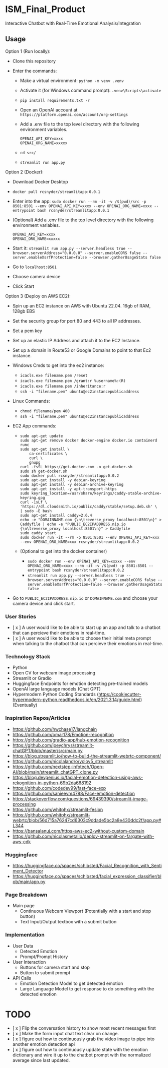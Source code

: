 # ISM_Final_Product

Interactive Chatbot with Real-Time Emotional Analysis/Integration

## Usage

Option 1 (Run locally):

- Clone this repository
- Enter the commands:

  - Make a virtual environment: `python -m venv .venv`
  - Activate it (for Windows command prompt): `.venv\Scripts\activate`
  - `pip install requirements.txt -r`
  - Open an OpenAI account at `https://platform.openai.com/account/org-settings`
  - Add a .env file to the top level directory with the following environment variables.

    ```
    OPENAI_API_KEY=xxxx
    OPENAI_ORG_NAME=xxxxx
    ```

  - `cd src/`
  - `streamlit run app.py`

Option 2 (Docker):

- Download Docker Desktop
- `docker pull rcsnyder/streamlitapp:0.0.1`
- Enter into the app: `sudo docker run --rm -it -v /$(pwd)/src -p 8501:8501 --env OPENAI_API_KEY=xxxx --env OPENAI_ORG_NAME=xxxx --entrypoint bash rcsnyder/streamlitapp:0.0.1`
- (Optional) Add a .env file to the top level directory with the following environment variables.

  ```
  OPENAI_API_KEY=xxxx
  OPENAI_ORG_NAME=xxxxx

  ```

- Start it: `streamlit run app.py --server.headless true --browser.serverAddress="0.0.0.0" --server.enableCORS false --server.enableXsrfProtection=false --browser.gatherUsageStats false`
- Go to `localhost:8501`
- Choose camera device
- Click Start

Option 3 (Deploy on AWS EC2):

- Spin up an EC2 instance on AWS with Ubuntu 22.04. 16gb of RAM, 128gb EBS
- Set the security group for port 80 and 443 to all IP addresses.
- Set a pem key
- Set up an elastic IP Address and attach it to the EC2 Instance.
- Set up a domain in Route53 or Google Domains to point to that Ec2 instance.
- Windows Cmds to get into the ec2 instance:
  - `icacls.exe filename.pem /reset`
  - `icacls.exe filename.pem /grant:r %username%:(R)`
  - `icacls.exe filename.pem /inheritance:r`
  - `ssh -i "filename.pem" ubuntu@ec2instancepublicaddress`
- Linux Commands:
  - `chmod filename/pem 400`
  - `ssh -i "filename.pem" ubuntu@ec2instancepublicaddress`
- EC2 App commands:

  - ```
    sudo apt-get update
    sudo apt-get remove docker docker-engine docker.io containerd runc
    sudo apt-get install \
        ca-certificates \
        curl \
        gnupg
    curl -fsSL https://get.docker.com -o get-docker.sh
    sudo sh get-docker.sh
    sudo docker pull rcsnyder/streamlitapp:0.0.2
    sudo apt-get install -y debian-keyring
    sudo apt-get install -y debian-archive-keyring
    sudo apt-get install -y apt-transport-https
    sudo keyring_location=/usr/share/keyrings/caddy-stable-archive-keyring.gpg
    curl -1sLf \
    'https://dl.cloudsmith.io/public/caddy/stable/setup.deb.sh' \
    | sudo -E bash
    sudo apt-get install caddy=2.6.4
    echo -e "DOMAINNAME.com {\n\treverse_proxy localhost:8501\n}" > Caddyfile | echo -e "PUBLIC_EC2IPADDRESS.nip.io {\n\treverse_proxy localhost:8501\n}" > Caddyfile
    sudo caddy start
    sudo docker run -it --rm -p 8501:8501 --env OPENAI_API_KEY=xxx --env OPENAI_ORG_NAME=xxx rcsnyder/streamlitapp:0.0.2
    ```

  - (Optional to get into the docker container)
    - `sudo docker run --env OPENAI_API_KEY=xxxxx --env OPENAI_ORG_NAME=xxxx --rm -it -v /$(pwd) -p 8501:8501 --entrypoint bash rcsnyder/streamlitapp:0.0.2`
    - `streamlit run app.py --server.headless true --browser.serverAddress="0.0.0.0" --server.enableCORS false --server.enableXsrfProtection=false --browser.gatherUsageStats false`

- Go to `PUBLIC_EC2IPADDRESS.nip.io` or `DOMAINNAME.com` and choose your camera device and click start.

### User Stories

- [ x ] A user would like to be able to start up an app and talk to a chatbot that can percieve their emotions in real-time.
- [ x ] A user would like to be able to choose their initial meta prompt when talking to the chatbot that can percieve their emotions in real-time.

### Technology Stack

- Python
- Open CV for webcam image processing
- Streamlit or Gradio
- Huggingface Endpoints for emotion detecting pre-trained models
- OpenAI large language models (Chat GPT)
- Hypermodern Python Coding Standards (<https://cookiecutter-hypermodern-python.readthedocs.io/en/2021.3.14/guide.html>) (Eventually)

### Inspiration Repos/Articles

- <https://github.com/hwchase17/langchain>
- <https://github.com/omar178/Emotion-recognition>
- <https://github.com/gradio-app/hub-emotion-recognition>
- <https://github.com/joeychrys/streamlit-chatGPT/blob/master/src/main.py>
- <https://blog.streamlit.io/how-to-build-the-streamlit-webrtc-component/>
- <https://github.com/nicolalandro/yolov5_streamlit>
- <https://github.com/nextstep-infotech/Open-AI/blob/main/streamlit_chatGPT_clone.py>
- <https://blog.devgenius.io/facial-emotion-detection-using-aws-rekognition-in-python-69b2da668192>
- <https://github.com/codedev99/fast-face-exp>
- <https://github.com/sanjeevm4788/Face-emotion-detection>
- <https://stackoverflow.com/questions/69439390/streamlit-image-processing>
- <https://github.com/whitphx/streamlit-fesion>
- <https://github.com/whitphx/streamlit-webrtc/blob/56d715a76247cd6303c9ddade5bc2a8e430ddc2f/app.py#L344>
- <https://bansalanuj.com/https-aws-ec2-without-custom-domain>
- <https://github.com/nicolasmetallo/deploy-streamlit-on-fargate-with-aws-cdk>

### Huggingface

- <https://huggingface.co/spaces/schibsted/Facial_Recognition_with_Sentiment_Detector>
- <https://huggingface.co/spaces/schibsted/facial_expression_classifier/blob/main/app.py>

### Page Breakdown

- Main page
  - Continuous Webcam Viewport (Potentially with a start and stop button)
  - Text Input/Output textbox with a submit button

### Implementation

- User Data
  - Detected Emotion
  - Prompt/Prompt History
- User Interaction
  - Buttons for camera start and stop
  - Button to submit prompt
- API Calls
  - Emotion Detection Model to get detected emotion
  - Large Language Model to get response to do something with the detected emotion

# TODO

- [ x ] Flip the conversation history to show most recent messages first
- [ x ] Make the form input chat text clear on change.
- [ x ] figure out how to continuously grab the video image to pipe into another emotion detection api
- [ x ] figure out how to continuously update state with the emotion dictionary and wire it up to the chatbot prompt with the normalized average since last updated.
